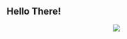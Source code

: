<h2>Hello There!</h2> 

<div id="header" align="center">
  <img src="https://2.bp.blogspot.com/-toac_Rcs82A/VfPjEu2wbZI/AAAAAAAATzs/rGc5etYbTrU/s1600/hackerman.gif"/>
</div>

<!--
**bueno04/bueno04** is a ✨ _special_ ✨ repository because its `README.md` (this file) appears on your GitHub profile.
